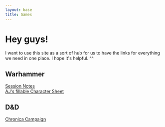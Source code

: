 ```yaml
---
layout: base
title: Games
---
```


# Hey guys!

I want to use this site as a sort of hub for us to have the links for everything we need in one place. I hope it's helpful. ^^

## Warhammer

[Session Notes](http://hackmd.io/@departmentof-felonies/tagindex)  
[AJ's fillable Character Sheet](/pdfs/wfrpg4_charactersheet_fillable.pdf)

## D&D

[Chronica Campaign](https://www.chronica.ventures/campaigns/2146)
